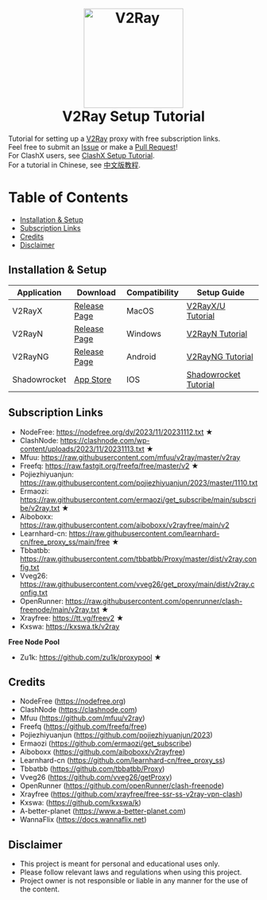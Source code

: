 <h1 align="center">
  <img src="https://upload.wikimedia.org/wikipedia/commons/8/8c/V2Ray_logo.png" alt="V2Ray" width="200">
  <br>
  V2Ray Setup Tutorial
  <br>
</h1>

Tutorial for setting up a [V2Ray](https://www.v2ray.com/en) proxy with free subscription links.  
Feel free to submit an [Issue](https://github.com/WilliamStar007/ClashX-TopFreeProxy/issues) or make a [Pull Request](https://github.com/WilliamStar007/ClashX-TopFreeProxy/pulls)!  
For ClashX users, see [ClashX Setup Tutorial](https://github.com/WilliamStar007/ClashX-TopFreeProxy/blob/main/README.md).  
For a tutorial in Chinese, see [中文版教程](https://github.com/WilliamStar007/ClashX-TopFreeProxy/blob/main/v2ray%E4%B8%AD%E6%96%87%E7%89%88.md).

# Table of Contents
* [Installation & Setup](#installation--setup)
* [Subscription Links](#subscription-links)
* [Credits](#credits)
* [Disclaimer](#disclaimer)

## Installation & Setup
| Application | Download | Compatibility | Setup Guide |
| ------------- | ------------- | ------------- | ------------- |
| V2RayX | [Release Page](https://github.com/Cenmrev/V2RayX/releases) | MacOS | [V2RayX/U Tutorial](https://www.a-better-planet.com/how-to-set-up-v2ray-in-apple-mac-os-system/) |
| V2RayN | [Release Page](https://github.com/2dust/v2rayN/releases) | Windows | [V2RayN Tutorial](https://docs.wannaflix.net/windows/v2ray-shadowsocks/v2rayn-recommended) |
| V2RayNG | [Release Page](https://github.com/2dust/v2rayNG/releases) | Android | [V2RayNG Tutorial](https://docs.wannaflix.net/android/v2ray-shadowsocks/v2rayng-recommended) |
| Shadowrocket | [App Store](https://apps.apple.com/us/app/shadowrocket/id932747118) | IOS | [Shadowrocket Tutorial](https://docs.wannaflix.net/ios/v2ray-shadowsocks/shadowrocket) |

## Subscription Links
<!-- **Modify the date (if any) in the links to the current date!!** -->

* NodeFree: https://nodefree.org/dy/2023/11/20231112.txt ★
* ClashNode: https://clashnode.com/wp-content/uploads/2023/11/20231113.txt ★
* Mfuu: https://raw.githubusercontent.com/mfuu/v2ray/master/v2ray
* Freefq: https://raw.fastgit.org/freefq/free/master/v2 ★
* Pojiezhiyuanjun: https://raw.githubusercontent.com/pojiezhiyuanjun/2023/master/1110.txt
* Ermaozi: https://raw.githubusercontent.com/ermaozi/get_subscribe/main/subscribe/v2ray.txt ★
* Aiboboxx: https://raw.githubusercontent.com/aiboboxx/v2rayfree/main/v2
* Learnhard-cn: https://raw.githubusercontent.com/learnhard-cn/free_proxy_ss/main/free ★
* Tbbatbb: https://raw.githubusercontent.com/tbbatbb/Proxy/master/dist/v2ray.config.txt
* Vveg26: https://raw.githubusercontent.com/vveg26/get_proxy/main/dist/v2ray.config.txt
* OpenRunner: https://raw.githubusercontent.com/openrunner/clash-freenode/main/v2ray.txt ★
* Xrayfree: https://tt.vg/freev2 ★
* Kxswa: https://kxswa.tk/v2ray

**Free Node Pool**
* Zu1k: https://github.com/zu1k/proxypool ★

## Credits
* NodeFree (https://nodefree.org)
* ClashNode (https://clashnode.com)
* Mfuu (https://github.com/mfuu/v2ray)
* Freefq (https://github.com/freefq/free)
* Pojiezhiyuanjun (https://github.com/pojiezhiyuanjun/2023)
* Ermaozi (https://github.com/ermaozi/get_subscribe)
* Aiboboxx (https://github.com/aiboboxx/v2rayfree)
* Learnhard-cn (https://github.com/learnhard-cn/free_proxy_ss)
* Tbbatbb (https://github.com/tbbatbb/Proxy)
* Vveg26 (https://github.com/vveg26/getProxy)
* OpenRunner (https://github.com/openRunner/clash-freenode)
* Xrayfree (https://github.com/xrayfree/free-ssr-ss-v2ray-vpn-clash)
* Kxswa: (https://github.com/kxswa/k)
* A-better-planet (https://www.a-better-planet.com)
* WannaFlix (https://docs.wannaflix.net)

<!-- Archived Reference: 
https://github.com/aiirobyte/TopFreeProxies 
https://github.com/xiyaowong/freeFQ -->

## Disclaimer
* This project is meant for personal and educational uses only.
* Please follow relevant laws and regulations when using this project.
* Project owner is not responsible or liable in any manner for the use of the content.  
